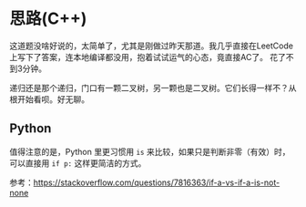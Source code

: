 # 思路(C++)

这道题没啥好说的，太简单了，尤其是刚做过昨天那道。我几乎直接在LeetCode上写下了答案，连本地编译都没用，抱着试试运气的心态，竟直接AC了。
花了不到3分钟。

递归还是那个递归，门口有一颗二叉树，另一颗也是二叉树。它们长得一样不？从根开始看呗。好无聊。

## Python

值得注意的是，Python 里更习惯用 `is` 来比较，如果只是判断非零（有效）时，可以直接用 `if p:` 这样更简洁的方式。

参考：<https://stackoverflow.com/questions/7816363/if-a-vs-if-a-is-not-none>